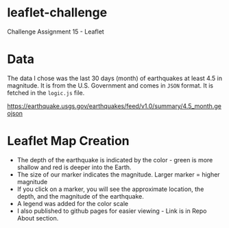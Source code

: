 # leaflet-challenge
Challenge Assignment 15 - Leaflet

# Data

The data I chose was the last 30 days (month) of earthquakes at least 4.5 in magnitude. It is from the U.S. Government and comes in `JSON` format. It is fetched in the `logic.js` file. 

https://earthquake.usgs.gov/earthquakes/feed/v1.0/summary/4.5_month.geojson

# Leaflet Map Creation

* The depth of the earthquake is indicated by the color - green is more shallow and red is deeper into the Earth. 
* The size of our marker indicates the magnitude. Larger marker = higher magnitude
* If you click on a marker, you will see the approximate location, the depth, and the magnitude of the earthquake.
* A legend was added for the color scale
* I also published to github pages for easier viewing - Link is in Repo About section.
